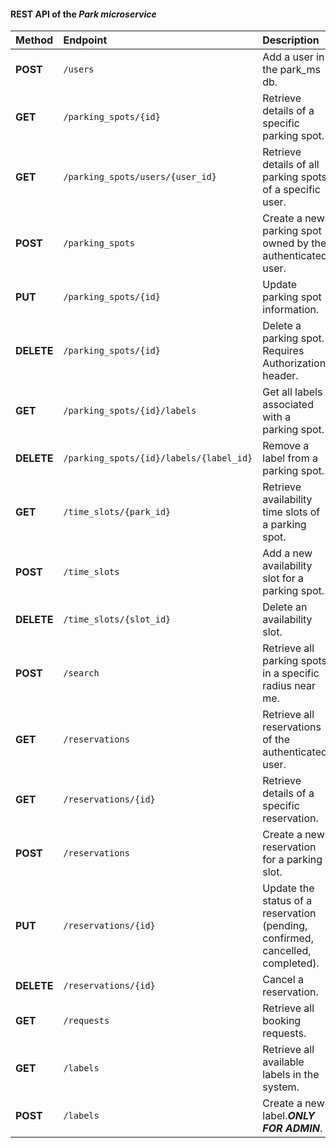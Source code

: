 #### REST API of the *Park microservice*

| Method | Endpoint | Description |
|:--------|:----------|:-------------|
| **POST** | `/users` | Add a user in the park_ms db. |
| **GET** | `/parking_spots/{id}` | Retrieve details of a specific parking spot. |
| **GET** | `/parking_spots/users/{user_id}` | Retrieve details of all parking spots of a specific user. |
| **POST** | `/parking_spots` | Create a new parking spot owned by the authenticated user. |
| **PUT** | `/parking_spots/{id}` | Update parking spot information.|
| **DELETE** | `/parking_spots/{id}` | Delete a parking spot. Requires Authorization header. |
| **GET** | `/parking_spots/{id}/labels` | Get all labels associated with a parking spot. |
| **DELETE** | `/parking_spots/{id}/labels/{label_id}` | Remove a label from a parking spot. |
| **GET** | `/time_slots/{park_id}` | Retrieve availability time slots of a parking spot. |
| **POST** | `/time_slots` | Add a new availability slot for a parking spot. |
| **DELETE** | `/time_slots/{slot_id}` | Delete an availability slot. |
| **POST** | `/search` | Retrieve all parking spots in a specific radius near me. |
| **GET** | `/reservations` | Retrieve all reservations of the authenticated user. |
| **GET** | `/reservations/{id}` | Retrieve details of a specific reservation. |
| **POST** | `/reservations` | Create a new reservation for a parking slot. |
| **PUT** | `/reservations/{id}` | Update the status of a reservation (pending, confirmed, cancelled, completed). |
| **DELETE** | `/reservations/{id}` | Cancel a reservation. |
| **GET** | `/requests` | Retrieve all booking requests. |
| **GET** | `/labels` | Retrieve all available labels in the system. |
| **POST** | `/labels` | Create a new label.**_ONLY FOR ADMIN_**. |